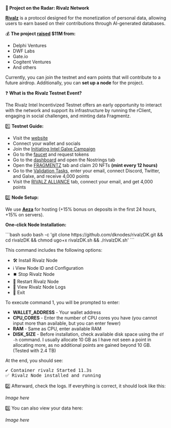 <p><strong>🔎</strong><strong> Project on the Radar: Rivalz Network</strong></p>
<p><a href="https://twitter.com/Rivalz_AI"><strong>Rivalz</strong></a> is a protocol designed for the monetization of personal data, allowing users to earn based on their contributions through AI-generated databases.</p>
<p>💰 <strong>The project </strong><a href="https://cryptorank.io/ico/rivalz-network"><strong>raised</strong></a><strong> $11M from:</strong></p>
<ul>
  <li>Delphi Ventures</li>
  <li>DWF Labs</li>
  <li>Gate.io</li>
  <li>Cogitent Ventures</li>
  <li>And others</li>
</ul>
<p>Currently, you can join the testnet and earn points that will contribute to a future airdrop. Additionally, you can <strong>set up a node</strong> for the project.</p>

<p>❓ <strong>What is the Rivalz Testnet Event?</strong></p>
<p>The Rivalz Intel Incentivized Testnet offers an early opportunity to interact with the network and support its infrastructure by running the rClient, engaging in social challenges, and minting data Fragmentz.</p>

<p>1️⃣ <strong>Testnet Guide:</strong></p>
<ul>
  <li>Visit the <a href="https://rivalz.ai/?r=DK_Nodes">website</a></li>
  <li>Connect your wallet and socials</li>
  <li>Join the <a href="https://app.galxe.com/quest/RivalzNetwork/GCJrstzUF9">Initiating Intel Galxe Campaign</a></li>
  <li>Go to the <a href="https://rivalz2.hub.caldera.xyz/">faucet</a> and request tokens</li>
  <li>Go to the <a href="https://rivalz.ai/dashboard?r=DK_Nodes">dashboard</a> and open the Nostrings tab</li>
  <li>Open the <a href="https://rivalz.ai/fragmentz">FRAGMENTZ</a> tab and claim 20 NFTs <strong>(mint every 12 hours)</strong></li>
  <li>Go to the <a href="https://rivalz.ai/tasks">Validation Tasks</a>, enter your email, connect Discord, Twitter, and Galxe, and receive 4,000 points</li>
  <li>Visit the <a href="https://rivalz.ai/alliance">RIVALZ ALLIANCE</a> tab, connect your email, and get 4,000 points</li>
</ul>

<p>2️⃣ <strong>Node Setup:</strong></p>
<p>We use <a href="https://aeza.net/?ref=583653"><strong>Aeza</strong></a> for hosting (+15% bonus on deposits in the first 24 hours, +15% on servers).</p>

<p><strong>One-click Node Installation:</strong></p>
```bash
sudo bash -c 'git clone https://github.com/dknodes/rivalzDK.git && cd rivalzDK && chmod ugo+x rivalzDK.sh && ./rivalzDK.sh'
```

<p>This command includes the following options:</p>
<ul>
  <li>🛠️ Install Rivalz Node</li>
  <li>ℹ️ View Node ID and Configuration</li>
  <li>⏹️ Stop Rivalz Node</li>
  <li>🔄 Restart Rivalz Node</li>
  <li>📄 View Rivalz Node Logs</li>
  <li>🚪 Exit</li>
</ul>

<p>To execute command 1, you will be prompted to enter:</p>
<ul>
  <li><strong>WALLET_ADDRESS</strong> - Your wallet address</li>
  <li><strong>CPU_CORES</strong> - Enter the number of CPU cores you have (you cannot input more than available, but you can enter fewer)</li>
  <li><strong>RAM</strong> - Same as CPU, enter available RAM</li>
  <li><strong>DISK_SIZE</strong> - Before installation, check available disk space using the <code>df -h</code> command. I usually allocate 10 GB as I have not seen a point in allocating more, as no additional points are gained beyond 10 GB. (Tested with 2.4 TB)</li>
</ul>

<p>At the end, you should see:</p>
<pre>
✔ Container rivalz Started 11.3s 
✅ Rivalz Node installed and running
</pre>

<p>2️⃣ Afterward, check the logs. If everything is correct, it should look like this:</p>
<p><em>Image here</em></p>

<p>3️⃣ You can also view your data here:</p>
<p><em>Image here</em></p>
